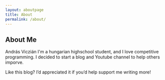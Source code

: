 ```yaml
---
layout: aboutpage
title: About
permalink: /about/
---
```


## About Me


András Viczián
I'm a hungarian highschool student, and I love competitive programming. I decided to start a blog and Youtube channel to help others imporve.

Like this blog? I’d appreciated it if you’d help support me writing more!
